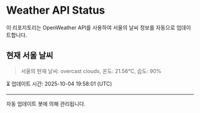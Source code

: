 
# Weather API Status

이 리포지토리는 OpenWeather API를 사용하여 서울의 날씨 정보를 자동으로 업데이트합니다.

## 현재 서울 날씨
> 서울의 현재 날씨: overcast clouds, 온도: 21.56°C, 습도: 90%

⏳ 업데이트 시간: 2025-10-04 19:58:01 (UTC)

---
자동 업데이트 봇에 의해 관리됩니다.
